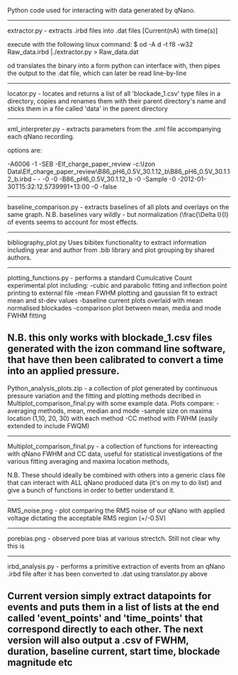 Python code used for interacting with data generated by qNano.

-----
extractor.py - extracts .irbd files into .dat files [Current(nA) with time(s)]

execute with the following linux command: 
$ od -A d -t f8 -w32 Raw_data.irbd |./extractor.py > Raw_data.dat

od translates the binary into a form python can interface with, then pipes the output to the .dat file, 
which can later be read line-by-line

-----
locator.py - locates and returns a list of all 'blockade_1.csv' type files in a directory, 
copies and renames them with their parent directory's name and sticks them in a file called 'data' 
in the parent directory

------
xml_interpreter.py - extracts parameters from the .xml file accompanying each qNano recording.

options are:

-<SrAperture>A6006</SrAperture>
-<SrDilution>1</SrDilution>
-<SrElectrolyteID>SEB</SrElectrolyteID>
-<SrExperiment>Elf_charge_paper_review</SrExperiment>
-<SrFileName>c:\Izon Data\\Elf_charge_paper_review\B86_pH6_0.5V_30.1.12_b\B86_pH6_0.5V_30.1.12_b.irbd</SrFileName>
-<SrNotes />
-<SrPartNumber />
-<SrPressure>0</SrPressure>
-<SrRawConcentration>0</SrRawConcentration>
-<SrSampleName>B86_pH6_0.5V_30.1.12_b</SrSampleName>
-<SrSize>0</SrSize>
-<SrType>Sample</SrType>
-<SrZetaPotential>0</SrZetaPotential>
-<SrRecordTime>2012-01-30T15:32:12.5739991+13:00</SrRecordTime>
-<SrBandwidthFilter>0</SrBandwidthFilter>
-<SrBandwidthFilterOn>false</SrBandwidthFilterOn>

----
baseline_comparison.py - extracts baselines of all plots and overlays on the same graph. 
N.B. baselines vary wildly - but normalization (\frac{\Delta I}{I} of events seems to account for most effects.

----
bibliography_plot.py
Uses bibitex functionality to extract information including year and author from .bib library and plot grouping by shared authors.

-----
plotting_functions.py - performs a standard Cumulcative Count experimental plot including:
-cubic and parabolic fitting and inflection point printing to external file
-mean FWHM plotting and gaussian fit to extract mean and st-dev values
-baseline current plots overlaid with mean normalised blockades
-comparison plot between mean, media and mode FWHM fitting

N.B. this only works with blockade_1.csv files generated with the izon command line software, that have then been calibrated to convert a time into an applied pressure.
------
Python_analysis_plots.zip - a collection of plot generated by continuous pressure variation and the 
fitting and plotting methods decribed in Multiplot_comparison_final.py with some example data. Plots compare:
-averaging methods, mean, median and mode
-sample size on maxima location (1,10, 20, 30) with each method
-CC method with FWHM (easily extended to include FWQM)

------
Multiplot_comparison_final.py - a collection of functions for intereacting with qNano FWHM and CC data,
useful for statistical investigations of the various fitting averaging and maxima location methods, 

N.B. These should ideally be combined with others into a generic class file that can interact with ALL qNano produced data
(it's on my to do list) and give a bunch of functions in order to better understand it.

---
RMS_noise.png - plot comparing the RMS noise of our qNano with applied voltage dictating the acceptable RMS region (+/-0.5V)

---
porebias.png - observed pore bias at various strectch. Still not clear why this is

---
irbd_analysis.py - performs a primitive extraction of events from an qNano .irbd file after it has been converted to .dat using translator.py above

Current version simply extract datapoints for events and puts them in a list of lists at the end called 'event_points' and 'time_points' that correspond directly to each other. The next version will also output a .csv of FWHM, duration, baseline current, start time, blockade magnitude etc
------